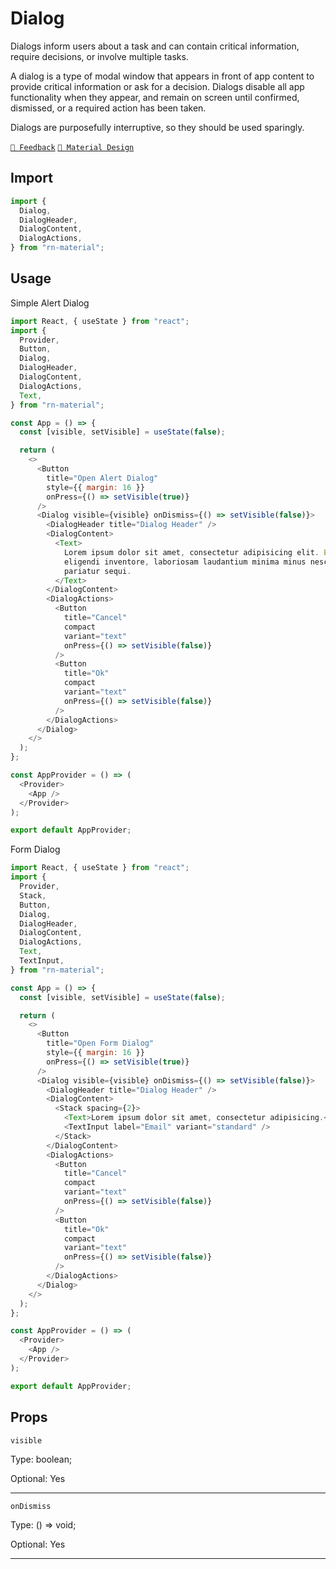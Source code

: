 # Dialog

Dialogs inform users about a task and can contain critical information, require decisions, or involve multiple tasks.

A dialog is a type of modal window that appears in front of app content to provide critical information or ask for a
decision. Dialogs disable all app functionality when they appear, and remain on screen until confirmed, dismissed, or a
required action has been taken.

Dialogs are purposefully interruptive, so they should be used sparingly.

[`💬 Feedback`](https://github.com/yamankatby/react-native-material/labels/component%3A%20Dialog)
[`🎨 Material Design`](https://material.io/components/dialogs)

## Import

```js
import {
  Dialog,
  DialogHeader,
  DialogContent,
  DialogActions,
} from "rn-material";
```

## Usage

Simple Alert Dialog

```js with-preview
import React, { useState } from "react";
import {
  Provider,
  Button,
  Dialog,
  DialogHeader,
  DialogContent,
  DialogActions,
  Text,
} from "rn-material";

const App = () => {
  const [visible, setVisible] = useState(false);

  return (
    <>
      <Button
        title="Open Alert Dialog"
        style={{ margin: 16 }}
        onPress={() => setVisible(true)}
      />
      <Dialog visible={visible} onDismiss={() => setVisible(false)}>
        <DialogHeader title="Dialog Header" />
        <DialogContent>
          <Text>
            Lorem ipsum dolor sit amet, consectetur adipisicing elit. Earum
            eligendi inventore, laboriosam laudantium minima minus nesciunt
            pariatur sequi.
          </Text>
        </DialogContent>
        <DialogActions>
          <Button
            title="Cancel"
            compact
            variant="text"
            onPress={() => setVisible(false)}
          />
          <Button
            title="Ok"
            compact
            variant="text"
            onPress={() => setVisible(false)}
          />
        </DialogActions>
      </Dialog>
    </>
  );
};

const AppProvider = () => (
  <Provider>
    <App />
  </Provider>
);

export default AppProvider;
```

Form Dialog

```js with-preview
import React, { useState } from "react";
import {
  Provider,
  Stack,
  Button,
  Dialog,
  DialogHeader,
  DialogContent,
  DialogActions,
  Text,
  TextInput,
} from "rn-material";

const App = () => {
  const [visible, setVisible] = useState(false);

  return (
    <>
      <Button
        title="Open Form Dialog"
        style={{ margin: 16 }}
        onPress={() => setVisible(true)}
      />
      <Dialog visible={visible} onDismiss={() => setVisible(false)}>
        <DialogHeader title="Dialog Header" />
        <DialogContent>
          <Stack spacing={2}>
            <Text>Lorem ipsum dolor sit amet, consectetur adipisicing.</Text>
            <TextInput label="Email" variant="standard" />
          </Stack>
        </DialogContent>
        <DialogActions>
          <Button
            title="Cancel"
            compact
            variant="text"
            onPress={() => setVisible(false)}
          />
          <Button
            title="Ok"
            compact
            variant="text"
            onPress={() => setVisible(false)}
          />
        </DialogActions>
      </Dialog>
    </>
  );
};

const AppProvider = () => (
  <Provider>
    <App />
  </Provider>
);

export default AppProvider;
```

## Props

`visible`

Type: boolean;

Optional: Yes

---

`onDismiss`

Type: () =\> void;

Optional: Yes

---
